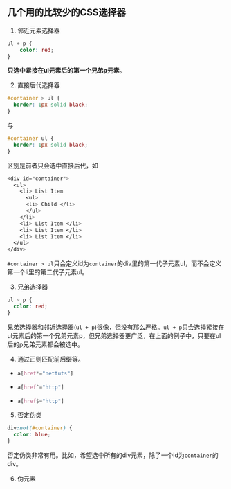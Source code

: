 ## 几个用的比较少的CSS选择器

1. 邻近元素选择器

```css
ul + p {
    color: red;
}
```

**只选中紧接在ul元素后的第一个兄弟p元素**。

2. 直接后代选择器

```css
#container > ul {
  border: 1px solid black;
}
```
与
```css
#container ul {
  border: 1px solid black;
}
```
区别是前者只会选中直接后代，如
```css
<div id="container">
  <ul>
    <li> List Item
      <ul>
      <li> Child </li>
      </ul>
    </li>
    <li> List Item </li>
    <li> List Item </li>
    <li> List Item </li>
  </ul>
</div>
```
`#container > ul`只会定义id为`container`的div里的第一代子元素ul，而不会定义第一个li里的第二代子元素ul。

3. 兄弟选择器
```css
ul ~ p {
  color: red;
}
```
兄弟选择器和邻近选择器(`ul + p`)很像，但没有那么严格。`ul + p`只会选择紧接在ul元素后的第一个兄弟元素p，但兄弟选择器更广泛，在上面的例子中，只要在ul后的p兄弟元素都会被选中。

4. 通过正则匹配前后缀等。
- 
  ```css
  a[href*="nettuts"]
  ```
- 
  ```css
  a[href^="http"]
  ```
- 
  ```css
  a[href$="http"]
  ```



5. 否定伪类
```css
div:not(#container) {
  color: blue;
}
```
否定伪类非常有用。比如，希望选中所有的div元素，除了一个id为`container`的div。

6. 伪元素